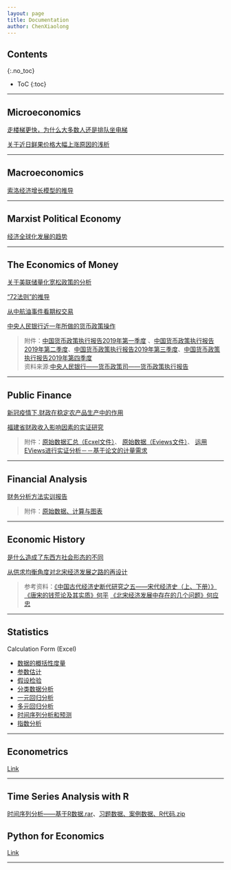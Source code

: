 ```yaml
---
layout: page
title: Documentation
author: ChenXiaolong
---
```


## Contents
{:.no_toc}

* ToC
{:toc}

---

## Microeconomics

[走楼梯更快，为什么大多数人还是排队坐电梯](http://chenxiaolong2019.github.io/ed/document/走楼梯更快为什么大多数人还是排队坐电梯.pdf)

[关于近日鲜果价格大幅上涨原因的浅析](http://chenxiaolong2019.github.io/ed/document/关于近日鲜果价格大幅上涨原因的浅析.pdf)

---

## Macroeconomics

[索洛经济增长模型的推导](http://chenxiaolong2019.github.io/ed/texts/Derivation%20of%20neoclassical%20growth%20model/)

---

## Marxist Political Economy

[经济全球化发展的趋势](http://chenxiaolong2019.github.io/ed/document/经济全球化发展的趋势.pdf)

---

## The Economics of Money

[关于美联储量化宽松政策的分析](http://chenxiaolong2019.github.io/ed/document/关于美联储量化宽松政策的分析.pdf)

[“72法则”的推导](http://chenxiaolong2019.github.io/ed/texts/Derivation%20of%20"72%20Law"/)

[从中航油事件看期权交易](http://chenxiaolong2019.github.io/ed/texts/从中航油事件看期权交易/)

[中央人民银行近一年所做的货币政策操作](http://chenxiaolong2019.github.io/ed/document/中央人民银行近一年所做的货币政策操作.pdf)
> 附件：[中国货币政策执行报告2019年第一季度](http://chenxiaolong2019.github.io/ed/document/中国货币政策执行报告2019年第一季度.pdf) 、[中国货币政策执行报告2019年第二季度](http://chenxiaolong2019.github.io/ed/document/中国货币政策执行报告2019年第二季度.pdf)、[中国货币政策执行报告2019年第三季度](http://chenxiaolong2019.github.io/ed/document/中国货币政策执行报告2019年第三季度.pdf)、[中国货币政策执行报告2019年第四季度](http://chenxiaolong2019.github.io/ed/document/中国货币政策执行报告2019年第四季度.pdf)<br>
> 资料来源:[中央人民银行——货币政策司——货币政策执行报告](http://www.pbc.gov.cn/zhengcehuobisi/125207/125227/125957/index.html)

---

## Public Finance
[新冠疫情下,财政在稳定农产品生产中的作用](http://chenxiaolong2019.github.io/ed/document/在新冠疫情下财政在稳定农产品生产中的作用.pdf)

[福建省财政收入影响因素的实证研究](http://chenxiaolong2019.github.io/ed/document/福建省财政收入影响因素的实证研究.pdf)
> 附件：[原始数据汇总（Ecxel文件）](http://chenxiaolong2019.github.io/ed/document/福建省财政收入影响因素的实证研究_数据汇总.xlsx)、
[原始数据（Eviews文件）](http://chenxiaolong2019.github.io/ed/document/财政收入原始数据（未取对数）.WF1)、
[运用EViews进行实证分析－－基于论文的计量需求](http://chenxiaolong2019.github.io/ed/document/运用EViews进行实证分析－－基于论文的计量需求%20.doc)

---

## Financial Analysis

[财务分析方法实训报告](http://chenxiaolong2019.github.io/ed/document/财务分析方法实训报告.pdf)
> 附件：[原始数据、计算与图表](http://chenxiaolong2019.github.io/ed/document/Financial_analysis_report/财务分析计算与图表.rar)

---

## Economic History 
[是什么造成了东西方社会形态的不同](http://chenxiaolong2019.github.io/ed/document/是什么造成了东西方社会形态的不同.pdf)

[从供求均衡角度对北宋经济发展之路的再设计](http://chenxiaolong2019.github.io/ed/document/从供求均衡角度对北宋经济发展之路的再设计.pdf)
> 参考资料：[《中国古代经济史断代研究之五——宋代经济史（上、下册）》](http://chenxiaolong2019.github.io/ed/document/中国古代经济史断代研究之五_宋代经济史（上_下册）.pdf)
> [《唐宋的钱荒论及其实质》何平](http://chenxiaolong2019.github.io/ed/document/唐宋的_钱荒论_及其实质_何平.pdf)
> [《北宋经济发展中存在的几个问题》何应忠](http://chenxiaolong2019.github.io/ed/document/北宋经济发展中存在的几个问题_何应忠.pdf)

---

## Statistics
Calculation Form (Excel)

- [数据的概括性度量](http://chenxiaolong2019.github.io/ed/document/Statistics/数据的概括性度量.zip)
- [参数估计](http://chenxiaolong2019.github.io/ed/document/Statistics/参数估计.zip)
- [假设检验](http://chenxiaolong2019.github.io/ed/document/Statistics/假设检验.zip)
- [分类数据分析](http://chenxiaolong2019.github.io/ed/document/Statistics/分类数据分析.zip)
- [一元回归分析](http://chenxiaolong2019.github.io/ed/document/Statistics/一元回归分析.zip)
- [多元回归分析](http://chenxiaolong2019.github.io/ed/document/Statistics/多元回归分析.zip)
- [时间序列分析和预测](http://chenxiaolong2019.github.io/ed/document/Statistics/时间序列分析和预测.zip)
- [指数分析](http://chenxiaolong2019.github.io/ed/document/Statistics/指数分析.rar)

---

## Econometrics
[Link](https://chenxiaolong2019.github.io/ed/Econometrics/)

---

## Time Series Analysis with R
[时间序列分析——基于R数据.rar](http://chenxiaolong2019.github.io/Time-Series-Analysis-with-R/习题数据、案例数据、R代码.zip.zip)、[习题数据、案例数据、R代码.zip](http://chenxiaolong2019.github.io/Time-Series-Analysis-with-R/时间序列分析——基于R数据.rar.rar)

## Python for Economics
[Link](https://chenxiaolong2019.github.io/ed/c_python/)

---
